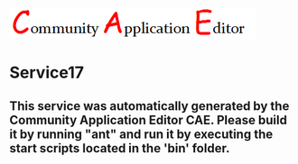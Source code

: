![CAE](https://github.com/PhilCAEOrg2/microservice-104/blob/master/img/logo.png)  

Service17
===================


This service was automatically generated by the Community Application Editor CAE. Please build it by running "ant" and run it by executing the start scripts located in the 'bin' folder.
---------------
